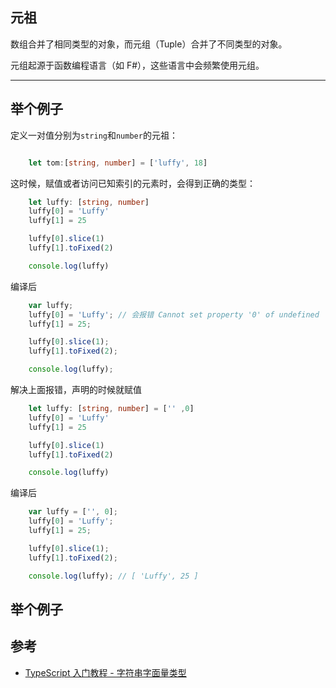## 元祖
数组合并了相同类型的对象，而元组（Tuple）合并了不同类型的对象。

元组起源于函数编程语言（如 F#），这些语言中会频繁使用元组。
* * *
## 举个例子
定义一对值分别为`string`和`number`的元祖：

```typescript

    let tom:[string, number] = ['luffy', 18]
```
这时候，赋值或者访问已知索引的元素时，会得到正确的类型：
```typescript
    let luffy: [string, number]
    luffy[0] = 'Luffy'
    luffy[1] = 25

    luffy[0].slice(1)
    luffy[1].toFixed(2)

    console.log(luffy)
```
编译后
```typescript
    var luffy;
    luffy[0] = 'Luffy'; // 会报错 Cannot set property '0' of undefined
    luffy[1] = 25;

    luffy[0].slice(1);
    luffy[1].toFixed(2);

    console.log(luffy);

```
解决上面报错，声明的时候就赋值

```typescript
    let luffy: [string, number] = ['' ,0]
    luffy[0] = 'Luffy'
    luffy[1] = 25

    luffy[0].slice(1)
    luffy[1].toFixed(2)

    console.log(luffy)

```
编译后
```typescript
    var luffy = ['', 0];
    luffy[0] = 'Luffy';
    luffy[1] = 25;

    luffy[0].slice(1);
    luffy[1].toFixed(2);

    console.log(luffy); // [ 'Luffy', 25 ]
```

## 举个例子

## 参考

-   [TypeScript 入门教程 - 字符串字面量类型](https://ts.xcatliu.com/advanced/tuple.html)

